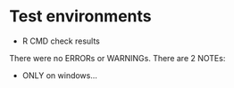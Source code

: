 # Test environments

* R CMD check results

There were no ERRORs or WARNINGs. There are 2 NOTEs:

* ONLY on windows...
